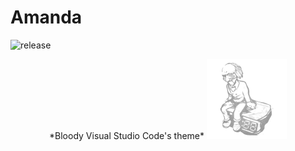 # Amanda
![release](https://img.shields.io/badge/Release-V1.0.0-success?style=for-the-badge&logo=github)
<div align="center">
*Bloody Visual Studio Code's theme*
<img src="https://github.com/Neotoxic-off/Amanda/blob/master/images/trap.png" image-src="https://github.com/Neotoxic-off/Amanda/blob/master/images/trap.png" width="128" height="128" />
  <div/>
